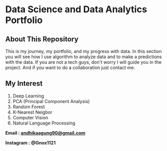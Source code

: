 # Data Science and Data Analytics Portfolio
## About This Repository
This is my journey, my portfolio, and my progress with data. In this section you will see how I use algorithm to analyze data and to make a predictions with the data.
If you are not a tech guys, don't worry I will guide you in the project.
And if you want to do a collaboration just contact me.

## My Interest
1. Deep Learning
2. PCA (Principal Component Analysis)
3. Random Forest
4. K-Nearest Neigbor
5. Computer Vision
6. Natural Language Processing 


**Email : andhikaagung90@gmail.com**



**Instagram : @Gnox1121**
